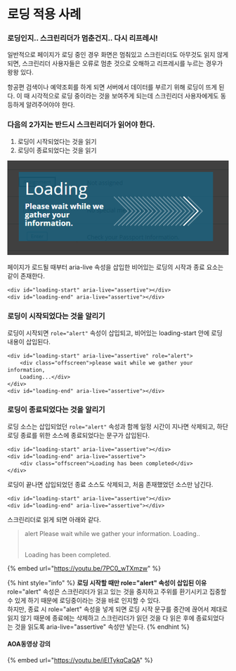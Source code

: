 # 로딩 적용 사례

### 로딩인지.. 스크린리더가 멈춘건지.. 다시 리프레시!

일반적으로 페이지가 로딩 중인 경우 화면은 멈춰있고 스크린리더도 아무것도 읽지 않게 되면, 스크린리더 사용자들은 오류로 멈춘 것으로 오해하고 리프레시를 누르는 경우가 왕왕 있다.

항공편 검색이나 예약조회를 하게 되면 서버에서 데이터를 부르기 위해 로딩이 뜨게 된다. 이 때 시각적으로 로딩 중이라는 것을 보여주게 되는데 스크린리더 사용자에게도 동등하게 알려주어야야 한다.

### 다음의 2가지는 반드시 스크린리더가 읽어야 한다.

1. 로딩이 시작되었다는 것을 읽기
2. 로딩이 종료되었다는 것을 읽기

![](../../.gitbook/assets/518.png)

페이지가 로드될 때부터 aria-live 속성을 삽입한 비어있는 로딩의 시작과 종료 요소는 같이 존재한다.

```markup
<div id="loading-start" aria-live="assertive"></div>
<div id="loading-end" aria-live="assertive"></div>
```

### 로딩이 시작되었다는 것을 알리기

로딩이 시작되면 `role="alert"` 속성이 삽입되고,  비어있는 loading-start 안에 로딩 내용이 삽입된다.

```markup
<div id="loading-start" aria-live="assertive" role="alert">
    <div class="offscreen">please wait while we gather your information, 
    Loading...</div>
</div>
<div id="loading-end" aria-live="assertive"></div>
```

### 로딩이 종료되었다는 것을 알리기

로딩 소스는 삽입되었던 `role="alert"` 속성과 함께 일정 시간이 지나면 삭제되고, 하단 로딩 종료를 위한 소스에 종료되었다는 문구가 삽입된다.

```markup
<div id="loading-start" aria-live="assertive"></div>
<div id="loading-end" aria-live="assertive">
    <div class="offscreen">Loading has been completed</div>
</div>
```

로딩이 끝나면 삽입되었던 종료 소스도 삭제되고, 처음 존재했었던 소스만 남긴다.

```markup
<div id="loading-start" aria-live="assertive"></div>
<div id="loading-end" aria-live="assertive"></div>
```

스크린리더로 읽게 되면 아래와 같다.

> alert Please wait while we gather your information. Loading..
>
> \
> Loading has been completed.

{% embed url="https://youtu.be/7PC0_wTXmzw" %}



{% hint style="info" %}
**로딩 시작할 때만 role="alert" 속성이 삽입된 이유**\
role="alert" 속성은 스크린리더가 읽고 있는 것을 중지하고 주위를 환기시키고 집중할 수 있게 하기 때문에 로딩중이라는 것을 바로 인지할 수 있다.\
하지만, 종료 시 role="alert" 속성을 넣게 되면 로딩 시작 문구를 중간에 끊어서 제대로 읽지 않기 때문에 종료에는 삭제하고 스크린리더가 읽던 것을 다 읽은 후에 종료되었다는 것을 읽도록 aria-live="assertive" 속성만 넣는다.
{% endhint %}

#### AOA동영상 강의

{% embed url="https://youtu.be/iEITykqCaQA" %}
